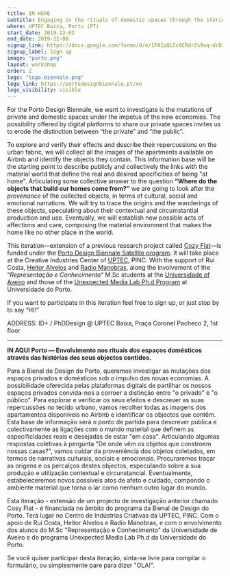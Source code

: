 ```yaml
---
title: IN HERE
subtitle: Engaging in the rituals of domestic spaces through the stories of their objects.
where: UPTEC Baixa, Porto (PT)
start_date: 2019-12-02
end_date: 2019-12-08
signup_link: https://docs.google.com/forms/d/e/1FAIpQLSc8CRdrZs9uq-drD3j1B-BQWpOxkyZE86-umHAvbrQmjSUPmg/viewform?usp=sf_link
signup_label: Sign up
image: "porto.png"
layout: workshop
order: 2
logo: "logo-biennale.png"
logo_link: https://portodesignbiennale.pt/en
logo_visibility: visible
---
```


For the Porto Design Biennale, we want to investigate is the mutations of private and domestic spaces under the impetus of the new economies. The possibility offered by digital platforms to share our private spaces invites us to erode the distinction between “the private” and “the public”.

To explore and verify their effects and describe their repercussions on the urban fabric, we will collect all the images of the apartments available on Airbnb and identify the objects they contain. This information base will be the starting point to describe publicly and collectively the links with the material world that define the real and desired specificities of being "at home". Articulating some collective answer to the question **“Where do the objects that build our homes come from?”** we are going to look after the _provenance_ of the collected objects, in terms of cultural, social and emotional narrations. We will try to trace the origins and the wanderings of these objects, speculating about their contextual and circumstantial production and use. Eventually, we will establish new possible acts of affections and care, composing the material environment that makes the home like no other place in the world.

This iteration—extension of a previous research project called [Cozy Flat](https://cozyfl.at/)—is funded under the [Porto Design Biennale Satellite program](https://portodesignbiennale.pt/en/events/dept). It will take place at the Creative Industries Center of [UPTEC](https://uptec.up.pt/), PINC. With the support of Rui Costa, [Heitor Alvelos](https://heitoralvelos.wordpress.com/) and [Radio Manobras](https://radiomanobras.pt/), along the involvement of the “_Representação e Conhecimento_“ M.Sc students at the <span style="text-decoration:underline;">Universidade of Aveiro</span> and those of the [Unexpected Media Lab](https://idmais.org/research-group/unexpected-media-lab/)<span style="text-decoration:underline;"> Ph.d Program</span> at Universidade do Porto.


If you want to participate in this iteration feel free to sign up, or just stop by to say “HI!”

ADDRESS: ID+ / PhDDesign @ UPTEC Baixa, Praça Coronel Pacheco 2, 1st floor

<hr>

**IN AQUI Porto — Envolvimento nos rituais dos espaços domésticos através das histórias dos seus objectos contidos.**

Para a Bienal de Design do Porto, queremos investigar as mutações dos espaços privados e domésticos sob o impulso das novas economias. A possibilidade oferecida pelas plataformas digitais de partilhar os nossos espaços privados convida-nos a corroer a distinção entre "o privado" e "o público". Para explorar e verificar os seus efeitos e descrever as suas repercussões no tecido urbano, vamos recolher todas as imagens dos apartamentos disponíveis no Airbnb e identificar os objectos que contêm. Esta base de informação será o ponto de partida para descrever pública e colectivamente as ligações com o mundo material que definem as especificidades reais e desejadas de estar "em casa". Articulando algumas respostas coletivas à pergunta "De onde vêm os objetos que constroem nossas casas?", vamos cuidar da proveniência dos objetos coletados, em termos de narrativas culturais, sociais e emocionais. Procuraremos traçar as origens e os percalços destes objectos, especulando sobre a sua produção e utilização contextual e circunstancial. Eventualmente, estabeleceremos novos possíveis atos de afeto e cuidado, compondo o ambiente material que torna o lar como nenhum outro lugar do mundo.

Esta iteração - extensão de um projecto de investigação anterior chamado Cosy Flat - é financiada no âmbito do programa da Bienal de Design do Porto. Terá lugar no Centro de Indústrias Criativas da UPTEC, PINC. Com o apoio de Rui Costa, Heitor Alvelos e Radio Manobras, e com o envolvimento dos alunos do M.Sc "Representação e Conhecimento" da Universidade de Aveiro e do programa Unexpected Media Lab Ph.d da Universidade do Porto.

Se você quiser participar desta iteração, sinta-se livre para compilar o formulário, ou simplesmente pare para dizer "OLA!".
